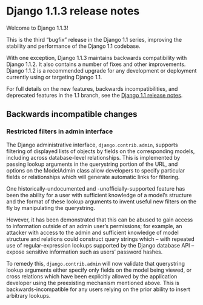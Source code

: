 # Django 1.1.3 release notes

Welcome to Django 1.1.3!

This is the third “bugfix” release in the Django 1.1 series,
improving the stability and performance of the Django 1.1 codebase.

With one exception, Django 1.1.3 maintains backwards compatibility
with Django 1.1.2. It also contains a number of fixes and other
improvements. Django 1.1.2 is a recommended upgrade for any
development or deployment currently using or targeting Django 1.1.

For full details on the new features, backwards incompatibilities, and
deprecated features in the 1.1 branch, see the [Django 1.1 release notes](1.1.md).

## Backwards incompatible changes

### Restricted filters in admin interface

The Django administrative interface, `django.contrib.admin`, supports
filtering of displayed lists of objects by fields on the corresponding
models, including across database-level relationships. This is
implemented by passing lookup arguments in the querystring portion of
the URL, and options on the ModelAdmin class allow developers to
specify particular fields or relationships which will generate
automatic links for filtering.

One historically-undocumented and -unofficially-supported feature has
been the ability for a user with sufficient knowledge of a model’s
structure and the format of these lookup arguments to invent useful
new filters on the fly by manipulating the querystring.

However, it has been demonstrated that this can be abused to gain
access to information outside of an admin user’s permissions; for
example, an attacker with access to the admin and sufficient knowledge
of model structure and relations could construct query strings which –
with repeated use of regular-expression lookups supported by the
Django database API – expose sensitive information such as users’
password hashes.

To remedy this, `django.contrib.admin` will now validate that
querystring lookup arguments either specify only fields on the model
being viewed, or cross relations which have been explicitly
allowed by the application developer using the preexisting
mechanism mentioned above. This is backwards-incompatible for any
users relying on the prior ability to insert arbitrary lookups.

